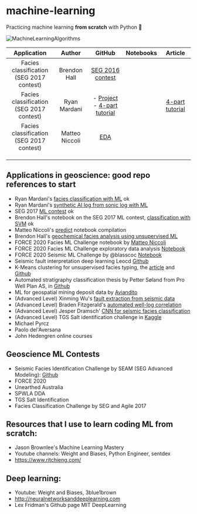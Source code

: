 # machine-learning
Practicing machine learning **from scratch** with Python 🐍

![MachineLearningAlgorithms](https://user-images.githubusercontent.com/51282928/75629032-2dc05400-5c11-11ea-9ab0-c920e79b6d66.png)

|Application|Author|GitHub|Notebooks|Article|
|:--:|:--:|:--:|:--:|:--:|
|Facies classification <br> (SEG 2017 contest)|Brendon Hall|[SEG 2016 contest](https://github.com/seg/2016-ml-contest)|||
|Facies classification <br> (SEG 2017 contest)|Ryan Mardani|- [Project](https://github.com/mardani72/Facies-Classification-Machine-Learning) <br> - [4-part tutorial](https://github.com/mardani72/Practical_ML_Tutorial_Facies_examp)||[4-part tutorial](https://towardsdatascience.com/practical-machine-learning-tutorial-part-1-data-exploratory-analysis-c13d39b8f33b)|
|Facies classification <br> (SEG 2017 contest)|Matteo Niccoli|[EDA](https://github.com/mycarta/Force-2020-Machine-Learning-competition_predict-lithology-EDA)|||
||||||
||||||
||||||

## Applications in geoscience: good repo references to start
* Ryan Mardani's [facies classification with ML](https://github.com/mardani72/Facies-Classification-Machine-Learning) ok
* Ryan Mardani's [synthetic AI log from sonic log with ML](https://github.com/mardani72/AI_ML_Seismic_Log)
* SEG 2017 [ML contest](https://github.com/seg/2016-ml-contest) ok
* Brendon Hall's notebook on the SEG 2017 ML contest, [classification with SVM](https://github.com/mycarta/Force-2020-Machine-Learning-competition_predict-lithology-EDA) ok
* Matteo Niccoli's [predict](https://github.com/mycarta/predict) notebook compilation
* Brendon Hall's [geochemical facies analysis using unsupervised ML](https://github.com/brendonhall/clustering_tutorial)
* FORCE 2020 Facies ML Challenge notebook by [Matteo Niccoli](https://github.com/mycarta/Force-2020-Machine-Learning-competition_predict-lithology-EDA)
* FORCE 2020 Facies ML Challenge exploratory data analysis [Notebook](https://nbviewer.jupyter.org/urls/gitlab.com/hilde.tveit.haland/public-notebooks/-/raw/master/Force%202020-%20CegalWells%20EDA.ipynb)
* FORCE 2020 Seismic ML Challenge by @blasscoc [Notebook](https://github.com/blasscoc/easy-as)
* Seismic fault interpretation deep learning Leocd [Github](https://github.com/leocd91/geoscience-ML-tutorial/blob/main/01_Seismic_Fault_Classification_DeepLearning_Synthetic.ipynb)
* K-Means clustering for unsupervised facies typing, the [article](https://towardsdatascience.com/machine-learning-applied-to-geophysical-well-log-data-58ebb6ee2bc6) and [Github](https://github.com/tannisthamaiti/ML_well_log)
* Automated stratigraphy classification thesis by Petter Søland from Pro Well Plan AS, in [Github](https://github.com/pro-well-plan/thesis_stratigraphy_prediction_2019) 
* ML for geospatial mining deposit data by [Aviandito](https://github.com/aviandito/geospatial-ml)
* (Advanced Level) Xinming Wu's [fault extraction from seismic data](https://github.com/xinwucwp/faultSeg/blob/master/predNew.ipynb)
* (Advanced Level) Braden Fitzgerald's [automated well-log correlation](https://github.com/dfitzgerald3/AutomatedWellLogCorrelation)
* (Advanced Level) Jesper Dramsch' [CNN for seismic facies classification](https://github.com/mycarta/Force-2020-Machine-Learning-competition_predict-lithology-EDA)
* (Advanced Level) TGS Salt identification challenge in [Kaggle](https://www.kaggle.com/c/tgs-salt-identification-challenge/notebooks)
* Michael Pyrcz
* Paolo del'Aversana
* John Hedengren online courses

## Geoscience ML Contests
* Seismic Facies Identification Challenge by SEAM (SEG Advanced Modeling): [Github](https://github.com/AIcrowd/seismic-facies-identification-starter-kit)
* FORCE 2020
* Unearthed Australia
* SPWLA DDA
* TGS Salt Identification 
* Facies Classification Challenge by SEG and Agile 2017

## Resources that I use to learn coding ML from scratch:
* Jason Brownlee's Machine Learning Mastery
* Youtube channels: Weight and Biases, Python Engineer, sentdex
* https://www.ritchieng.com/

## Deep learning:
* Youtube: Weight and Biases, 3blue1brown
* http://neuralnetworksanddeeplearning.com
* Lex Fridman's Github page MIT DeepLearning
